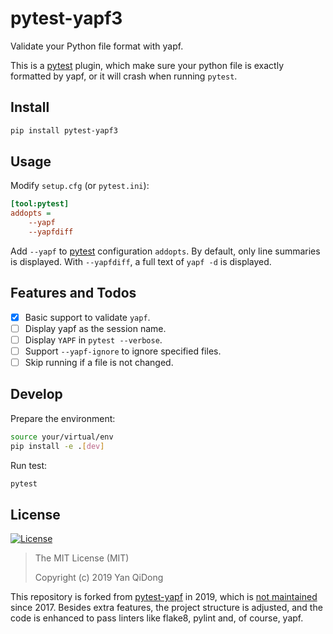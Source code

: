 # pytest-yapf3

Validate your Python file format with yapf.

This is a [pytest] plugin, which make sure your python file is exactly formatted by yapf,
or it will crash when running `pytest`.

[pytest]:https://pytest.org/

## Install

```sh
pip install pytest-yapf3
```

## Usage

Modify `setup.cfg` (or `pytest.ini`):

```ini
[tool:pytest]
addopts =
    --yapf
    --yapfdiff
```

Add `--yapf` to [pytest] configuration `addopts`.
By default, only line summaries is displayed.
With `--yapfdiff`, a full text of `yapf -d` is displayed.

## Features and Todos

- [x] Basic support to validate `yapf`.
- [ ] Display yapf as the session name.
- [ ] Display `YAPF` in `pytest --verbose`.
- [ ] Support `--yapf-ignore` to ignore specified files.
- [ ] Skip running if a file is not changed.

## Develop

Prepare the environment:

```sh
source your/virtual/env
pip install -e .[dev]
```

Run test:

```sh
pytest
```

## License

[![License](https://img.shields.io/github/license/yanqd0/pytest-yapf3.svg)](https://github.com/yanqd0/pytest-yapf3/blob/master/LICENSE)

> The MIT License (MIT)
>
> Copyright (c) 2019 Yan QiDong

This repository is forked from [pytest-yapf] in 2019, which is [not maintained] since 2017.
Besides extra features, the project structure is adjusted,
and the code is enhanced to pass linters like flake8, pylint and, of course, yapf.

[pytest-yapf]:https://github.com/django-stars/pytest-yapf
[not maintained]:https://github.com/django-stars/pytest-yapf/issues/1
